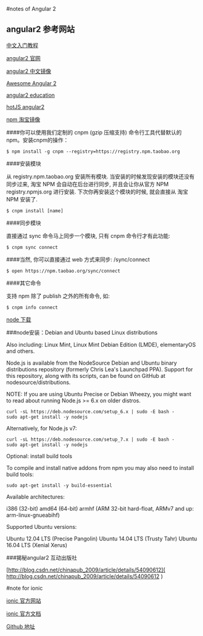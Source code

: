 #notes of Angular 2

## angular2 参考网站
[中文入门教程]( http://www.angularjs.cn/A2uA )

[angular2 官网]( https://angular.io/docs/ts/latest/ )  

[angular2 中文镜像]( https://angular.cn/ )

[Awesome Angular 2]( https://github.com/AngularClass/awesome-angular2 )

[angular2 education]( https://github.com/timjacobi/angular2-education )

[hotJS angular2 ]( https://www.hotjs.net/skills/angular2/resources )

[npm 淘宝镜像 ]( https://npm.taobao.org/ ) 

####你可以使用我们定制的 cnpm (gzip 压缩支持) 命令行工具代替默认的 npm。安装cnpm的操作：  

    $ npm install -g cnpm --registry=https://registry.npm.taobao.org 
    
####安装模块

从 registry.npm.taobao.org 安装所有模块. 当安装的时候发现安装的模块还没有同步过来, 淘宝 NPM 会自动在后台进行同步, 并且会让你从官方 NPM registry.npmjs.org 进行安装. 下次你再安装这个模块的时候, 就会直接从 淘宝 NPM 安装了.  
    
    $ cnpm install [name]

####同步模块

直接通过 sync 命令马上同步一个模块, 只有 cnpm 命令行才有此功能:
    
    $ cnpm sync connect
    
####当然, 你可以直接通过 web 方式来同步: /sync/connect
    
    $ open https://npm.taobao.org/sync/connect
    
####其它命令

支持 npm 除了 publish 之外的所有命令, 如:
    
    $ cnpm info connect

[node 下载 ]( https://nodejs.org/en/download/ )

###node安装：Debian and Ubuntu based Linux distributions

Also including: Linux Mint, Linux Mint Debian Edition (LMDE), elementaryOS and others.

Node.js is available from the NodeSource Debian and Ubuntu binary distributions repository (formerly Chris Lea's Launchpad PPA). Support for this repository, along with its scripts, can be found on GitHub at nodesource/distributions.

NOTE: If you are using Ubuntu Precise or Debian Wheezy, you might want to read about running Node.js >= 6.x on older distros.

    curl -sL https://deb.nodesource.com/setup_6.x | sudo -E bash -
    sudo apt-get install -y nodejs

Alternatively, for Node.js v7:

    curl -sL https://deb.nodesource.com/setup_7.x | sudo -E bash -
    sudo apt-get install -y nodejs

Optional: install build tools

To compile and install native addons from npm you may also need to install build tools:

    sudo apt-get install -y build-essential

Available architectures:

i386 (32-bit)
amd64 (64-bit)
armhf (ARM 32-bit hard-float, ARMv7 and up: arm-linux-gnueabihf)

Supported Ubuntu versions:

Ubuntu 12.04 LTS (Precise Pangolin)
Ubuntu 14.04 LTS (Trusty Tahr)
Ubuntu 16.04 LTS (Xenial Xerus)

###揭秘angular2 互动出版社

[http://blog.csdn.net/chinapub_2009/article/details/54090612]( http://blog.csdn.net/chinapub_2009/article/details/54090612 )


#note for ionic 

[ionic 官方网站]( http://ionicframework.com/ )

[ionic 官方文档](http://ionicframework.com/docs/ )

[Github 地址]( https://github.com/driftyco/ionic )
